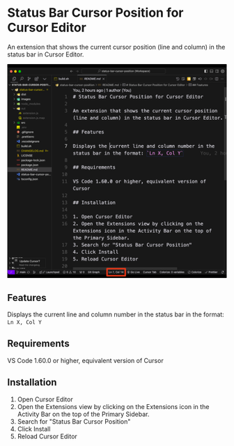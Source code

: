 # Status Bar Cursor Position for Cursor Editor

An extension that shows the current cursor position (line and column) in the status bar in Cursor Editor.

![Status Bar Cursor Position](images/screenshot.png)

## Features

Displays the current line and column number in the status bar in the format: `Ln X, Col Y`

## Requirements

VS Code 1.60.0 or higher, equivalent version of Cursor

## Installation

1. Open Cursor Editor
2. Open the Extensions view by clicking on the Extensions icon in the Activity Bar on the top of the Primary Sidebar.
3. Search for "Status Bar Cursor Position"
4. Click Install
5. Reload Cursor Editor
